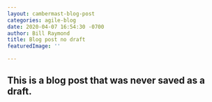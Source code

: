 ```yaml
---
layout: cambermast-blog-post
categories: agile-blog
date: 2020-04-07 16:54:30 -0700
author: Bill Raymond
title: Blog post no draft
featuredImage: ''

---
```

## This is a blog post that was never saved as a draft.